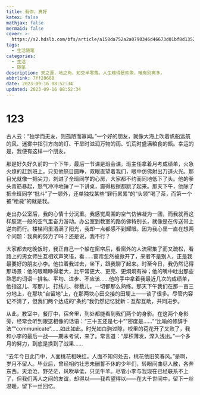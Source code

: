 ```yaml
---
title: 有你，真好
katex: false
mathjax: false
mermaid: false
cover: >-
  https://s2.hdslb.com/bfs/article/a158da752a2a0790346d46673d01bf8d1352440272.jpg@1e_1c.webp
tags:
  - 生活随笔
categories:
  - 生活
  - 随笔
description: 天之涯，地之角，知交半零落。人生难得是欢聚，唯有别离多。
abbrlink: 7ff28688
date: 2023-09-16 08:52:34
updated: 2023-09-16 08:52:34
---
```


# 123

古人云：“独学而无友，则孤陋而寡闻。”一个好的朋友，就像大海上吹着帆船远航的风、迷雾中指引方向的灯、干旱时滋润万物的雨、饥荒时盛满粮食的甑。幸运的是，我便有这样一个朋友。

那是好久好久前的一个下午，最后一节课是班会课。班主任拿着月考成绩单，火急火燎的赶到班上。只见他怒目圆睁，双眼直望着我们，眼中仿佛射出万道火光。那目光就像一把尖刀，刺进了全班同学的心房，大家都不约而同地低下了头。他的拳头青筋暴起，怒气冲冲地锤了一下讲桌，震得板擦都跳了起来。那天下午，他除了把全班同学“批斗”了一顿外，还单独找某些“罪行累累”的“头领”喝了茶，而第一个被“枪毙”的就是我。

走出办公室后，我的心情十分沉重。我感觉周围的空气仿佛凝为一团，而我就再这样胶泥一般的空气里奋力游动。办公室到教室的路仿佛特别长，就像是在传送带上逆向而行。楼梯间里洒满了阳光，我却一点都感不到耀眼。因为我心里一直在想两个问题：我真的努力了吗？还是说，我不行？

大家都去吃晚饭时，我正自己一个躲在窗帘后，看窗外的人流密集了而又疏松，看路上的男女师生互相欢声笑语，看……窗帘忽然被掀开了，来者不是别人，正是我最要好的朋友小李。他拉着我过去，坐下，跟我聊了起来。时至今日，我仍然记得那场景：他的眼睛睁得老大，比平常更大、更亮、更炯炯有神；他的嘴中吐出那些熟悉的词语—排名、平均、进步、不应该……他的手中拿着我最近几次的成绩单，他指这儿、写那儿、打线儿、标数儿，一切都那么熟练。那天下午我们在那一亩三分地上，在那块“自留地”上，在那两块心田交接的田埂上——谈了很多。尽管内容记不清了，但我们两个达成的“条约”我仍然记忆犹新：互帮互助，共同进步。

从此，教室中，餐厅中，宿舍里，到处都能看到我们两个的身影。在这两个身影旁，经常会听到跟这相像的话语：“三十五还是七十”“密度是……”“比喻的修辞手法”“communicate”……如此如此。时光如白驹过隙，校里的荷花开了又败了，我和小李的最后一战——期末考试，来了。常言道：“厚积薄发，深入浅出。”一个多月的努力，到底是换到了战果……

“去年今日此门中，人面桃花相映红。人面不知何处去，桃花依旧笑春风。”是啊，岁月不留人。毕业后，曾经相约壮志未酬誓不休的少年们，转眼间曲尽人散，各奔东西。天沧沧，野茫茫，风吹草低，只见牛羊。尽管小李与我现在已经联系不上了，但我们两人之间的友谊，却得以——我希望得以——在大千世间中，留下一丝温暖，留下一丝回忆。
